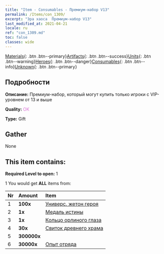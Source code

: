 ```yaml
---
title: "Item - Consumables - Премиум-набор V13"
permalink: /Items/con_1309/
excerpt: "Эра хаоса  Премиум-набор V13"
last_modified_at: 2021-04-21
locale: ru
ref: "con_1309.md"
toc: false
classes: wide
---
```

 [Materials](/ru/Items/){: .btn .btn--primary}[Artifacts](/ru/Items/Artifacts/){: .btn .btn--success}[Units](/ru/Items/Units/){: .btn .btn--warning}[Heroes](/ru/Items/Heroes/){: .btn .btn--danger}[Consumables](/ru/Items/Consumables/){: .btn .btn--info}[Unknown](/ru/Items/Unknown/){: .btn .btn--primary}

## Подробности
 **Описание:** Премиум-набор, который могут купить только игроки с VIP-уровнем от 13 и выше

 **Quality:** <span style="color: #DA70D6">OK</span>

 **Type:** Gift

## Gather

  None

## This item contains:

 **Required Level to open:** 1

 1 You would get **ALL** items  from:

  | Nr | Amount |     Item    |
  |:---|:-------|:------------|
  | 1 |  **100x** | [Универс. жетон героя](/ru/Items/her_358/) |  | 
  | 2 |  **1x** | [Медаль истины](/ru/Items/art_134/) |  | 
  | 3 |  **1x** | [Кольцо орлиного глаза](/ru/Items/art_135/) |  | 
  | 4 |  **30x** | [Свиток древнего храма](/ru/Items/con_697/) |  | 
  | 5 |  **300000x** | <i class="fas fa-coins"/> |  | 
  | 6 |  **30000x** | [Опыт отряда](/ru/Items/con_902/) |  | 
